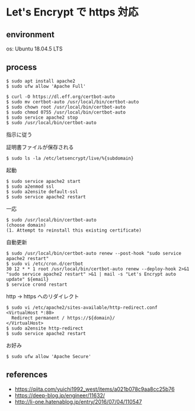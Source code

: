 # Let's Encrypt で https 対応
## environment
os: Ubuntu 18.04.5 LTS

## process
```
$ sudo apt install apache2
$ sudo ufw allow 'Apache Full'
```

```
$ curl -O https://dl.eff.org/certbot-auto
$ sudo mv certbot-auto /usr/local/bin/certbot-auto
$ sudo chown root /usr/local/bin/certbot-auto
$ sudo chmod 0755 /usr/local/bin/certbot-auto
$ sudo service apache2 stop
$ sudo /usr/local/bin/certbot-auto
```
指示に従う

証明書ファイルが保存される
```
$ sudo ls -la /etc/letsencrypt/live/%{subdomain}
```

起動
```
$ sudo service apache2 start
$ sudo a2enmod ssl
$ sudo a2ensite default-ssl
$ sudo service apache2 restart
```

一応
```
$ sudo /usr/local/bin/certbot-auto
(choose domain)
(1. Attempt to reinstall this existing certificate)
```

自動更新
```
$ sudo /usr/local/bin/certbot-auto renew --post-hook "sudo service apache2 restart"
$ sudo vi /etc/cron.d/certbot
30 12 * * 1 root /usr/local/bin/certbot-auto renew --deploy-hook 2>&1 "sudo service apache2 restart" >&1 | mail -s "Let's Encrypt auto update" ${email}
$ service crond restart
```

http -> https へのリダイレクト
```
$ sudo vi /etc/apache2/sites-available/http-redirect.conf
<VirtualHost *:80>
  Redirect permanent / https://${domain}/
</VirtualHost>
$ sudo a2ensite http-redirect
$ sudo service apache2 restart
```

お好み
```
$ sudo ufw allow 'Apache Secure'
```


## references
- https://qiita.com/yuichi1992_west/items/a021b078c9aa8cc25b76
- https://deep-blog.jp/engineer/11632/
- http://li-one.hatenablog.jp/entry/2016/07/04/110547

